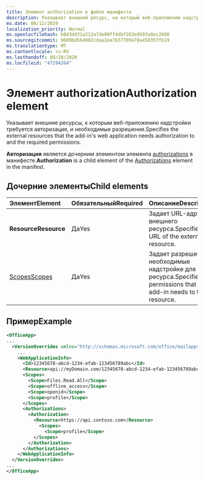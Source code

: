 ```yaml
---
title: Элемент authorization в файле манифеста
description: Указывает внешний ресурс, на который веб-приложению надстройки требуется авторизация и необходимые разрешения.
ms.date: 08/12/2019
localization_priority: Normal
ms.openlocfilehash: b8d3dd31a212a7de00ff4dbf263e8593a8ec2898
ms.sourcegitcommit: 9609bd5b4982cdaa2ea7637709a78a45835ffb19
ms.translationtype: MT
ms.contentlocale: ru-RU
ms.lasthandoff: 08/28/2020
ms.locfileid: "47294264"
---
```

# <a name="authorization-element"></a><span data-ttu-id="655c8-103">Элемент authorization</span><span class="sxs-lookup"><span data-stu-id="655c8-103">Authorization element</span></span>

<span data-ttu-id="655c8-104">Указывает внешние ресурсы, к которым веб-приложению надстройки требуется авторизация, и необходимые разрешения.</span><span class="sxs-lookup"><span data-stu-id="655c8-104">Specifies the external resources that the add-in's web application needs authorization to and the required permissions.</span></span>

<span data-ttu-id="655c8-105">**Авторизация** является дочерним элементом элемента [authorizations](authorizations.md) в манифесте.</span><span class="sxs-lookup"><span data-stu-id="655c8-105">**Authorization** is a child element of the [Authorizations](authorizations.md) element in the manifest.</span></span>

## <a name="child-elements"></a><span data-ttu-id="655c8-106">Дочерние элементы</span><span class="sxs-lookup"><span data-stu-id="655c8-106">Child elements</span></span>

|  <span data-ttu-id="655c8-107">Элемент</span><span class="sxs-lookup"><span data-stu-id="655c8-107">Element</span></span> |  <span data-ttu-id="655c8-108">Обязательный</span><span class="sxs-lookup"><span data-stu-id="655c8-108">Required</span></span>  |  <span data-ttu-id="655c8-109">Описание</span><span class="sxs-lookup"><span data-stu-id="655c8-109">Description</span></span>  |
|:-----|:-----|:-----|
|  <span data-ttu-id="655c8-110">**Resource**</span><span class="sxs-lookup"><span data-stu-id="655c8-110">**Resource**</span></span>  |  <span data-ttu-id="655c8-111">Да</span><span class="sxs-lookup"><span data-stu-id="655c8-111">Yes</span></span>   |  <span data-ttu-id="655c8-112">Задает URL-адрес внешнего ресурса.</span><span class="sxs-lookup"><span data-stu-id="655c8-112">Specifies the URL of the external resource.</span></span>|
|  [<span data-ttu-id="655c8-113">Scopes</span><span class="sxs-lookup"><span data-stu-id="655c8-113">Scopes</span></span>](scopes.md)                |  <span data-ttu-id="655c8-114">Да</span><span class="sxs-lookup"><span data-stu-id="655c8-114">Yes</span></span>  |  <span data-ttu-id="655c8-115">Задает разрешения, необходимые надстройке для ресурса.</span><span class="sxs-lookup"><span data-stu-id="655c8-115">Specifies the permissions that the add-in needs to the resource.</span></span>  |

## <a name="example"></a><span data-ttu-id="655c8-116">Пример</span><span class="sxs-lookup"><span data-stu-id="655c8-116">Example</span></span>

```xml
<OfficeApp>
...
  <VersionOverrides xmlns="http://schemas.microsoft.com/office/mailappversionoverrides" xsi:type="VersionOverridesV1_0">
    ...
    <WebApplicationInfo>
      <Id>12345678-abcd-1234-efab-123456789abc</Id>
      <Resource>api://myDomain.com/12345678-abcd-1234-efab-123456789abc</Resource>
      <Scopes>
        <Scope>Files.Read.All</Scope>
        <Scope>offline_access</Scope>
        <Scope>openid</Scope>
        <Scope>profile</Scope>
      </Scopes>
      <Authorizations>
        <Authorization>
          <Resource>https://api.contoso.com</Resource>
            <Scopes>
              <Scope>profile</Scope>
          </Scopes>
        </Authorization>
      </Authorizations>
    </WebApplicationInfo>
  </VersionOverrides>
...
</OfficeApp>
```
